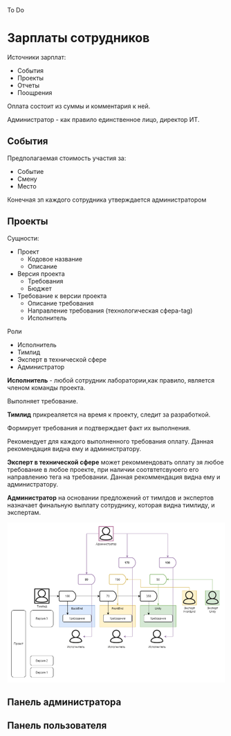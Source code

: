 To Do
# Зарплаты сотрудников

Источники зарплат:
* События
* Проекты
* Отчеты
* Поощрения

Оплата состоит из суммы и комментария к ней.

Администратор - как правило единственное лицо, директор ИТ.

## События

Предполагаемая стоимость участия за:
* Событие
* Смену
* Место

Конечная зп каждого сотрудника утверждается администратором

## Проекты

Сущности:

* Проект
    * Кодовое название
    * Описание
* Версия проекта
    * Требования
    * Бюджет
* Требование к версии проекта
    * Описание требования
    * Направление требования (технологическая сфера-tag)
    * Исполнитель

Роли
* Исполнитель
* Тимлид
* Эксперт в технической сфере
* Администратор

**Исполнитель** - любой сотрудник лаборатории,как правило, является членом команды проекта.

Выполняет требование.

**Тимлид** прикреаляется на время к проекту, следит за разработкой. 

Формирует требования и подтверждает факт их выполнения.

Рекомендует для каждого выполненного требования оплату. Данная рекомендация видна ему и администратору.

**Эксперт в технической сфере** может рекоммендовать оплату зя любое требование в любое проекте, при наличии соотвтетсвуюего его направлению тега на требовании. Данная рекоммендация видна ему и администратору.

**Администратор** на основании предложений от тимлдов и экспертов назначает финальную выплату сотруднику, которая видна тимлиду, и экспертам.

![](docs/img/Projects.png)

## Панель администратора

## Панель пользователя